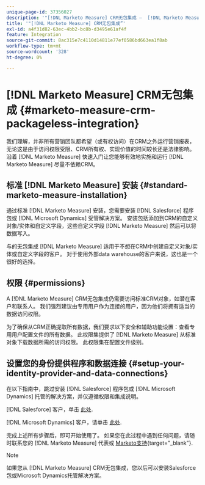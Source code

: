 ```yaml
---
unique-page-id: 37356027
description: '"[!DNL Marketo Measure] CRM无包集成 —  [!DNL Marketo Measure]  — 产品文档”'
title: '"[!DNL Marketo Measure] CRM无包集成”'
exl-id: a4f31d82-63ec-4bb2-bc8b-d3495e61af4f
feature: Integration
source-git-commit: 8ac315e7c4110d14811e77ef0586bd663ea1f8ab
workflow-type: tm+mt
source-wordcount: '328'
ht-degree: 0%

---
```


# [!DNL Marketo Measure] CRM无包集成 {#marketo-measure-crm-packageless-integration}

我们理解，并非所有营销团队都希望（或有权访问）在CRM之外运行营销报表，无论这是由于访问权限受限、CRM所有权、实现价值的时间较长还是法律影响。 沿着 [!DNL Marketo Measure] 快速入门让您能够有效地实施和运行 [!DNL Marketo Measure] 尽量不依赖CRM。

## 标准 [!DNL Marketo Measure] 安装 {#standard-marketo-measure-installation}

通过标准 [!DNL Marketo Measure] 安装，您需要安装 [!DNL Salesforce] 程序包或 [!DNL Microsoft Dynamics] 受管解决方案。 安装包括添加到CRM的自定义对象/实体和自定义字段，这些自定义字段 [!DNL Marketo Measure] 然后可以将数据写入。

与的无包集成 [!DNL Marketo Measure] 适用于不想在CRM中创建自定义对象/实体或自定义字段的客户。 对于使用外部data warehouse的客户来说，这也是一个很好的选择。

## 权限 {#permissions}

A [!DNL Marketo Measure] CRM无包集成仍需要访问标准CRM对象，如潜在客户和联系人。 我们强烈建议由专用用户作为连接的用户，因为他们将拥有适当的数据访问权限。

为了确保从CRM正确提取所有数据，我们要求以下安全和辅助功能设置：查看专用用户配置文件的所有数据。 此权限集提供了 [!DNL Marketo Measure] 从标准对象下载数据所需的访问权限。 此权限集在配置文件级别。

## 设置您的身份提供程序和数据连接 {#setup-your-identity-provider-and-data-connections}

在以下指南中，跳过安装 [!DNL Salesforce] 程序包或 [!DNL Microsoft Dynamics] 托管的解决方案，并仅遵循权限和集成说明。

[!DNL Salesforce] 客户，单击 [此处](/help/configuration-and-setup/marketo-measure-and-salesforce/marketo-measure-salesforce-package-installation-and-set-up.md).

[!DNL Microsoft Dynamics] 客户，请单击 [此处](/help/marketo-measure-and-dynamics/getting-started-with-marketo-measure-and-dynamics/microsoft-dynamics-crm-installation-guide.md).

完成上述所有步骤后，即可开始使用了。 如果您在此过程中遇到任何问题，请随时联系您的 [!DNL Marketo Measure] 代表或 [Marketo支持](https://nation.marketo.com/t5/support/ct-p/Support){target="_blank"}.

>[!NOTE]
>
>如果您从 [!DNL Marketo Measure] CRM无包集成，您以后可以安装Salesforce包或Microsoft Dynamics托管解决方案。
